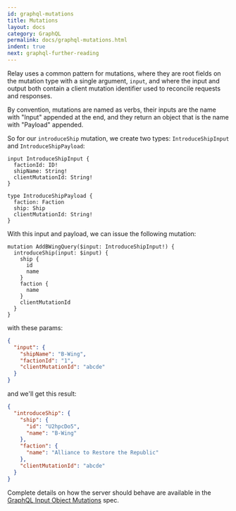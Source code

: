 ```yaml
---
id: graphql-mutations
title: Mutations
layout: docs
category: GraphQL
permalink: docs/graphql-mutations.html
indent: true
next: graphql-further-reading
---
```


Relay uses a common pattern for mutations, where they are root fields on the
mutation type with a single argument, `input`, and where the input and output
both contain a client mutation identifier used to reconcile requests and
responses.

By convention, mutations are named as verbs, their inputs are the name with
"Input" appended at the end, and they return an object that is the name with
"Payload" appended.

So for our `introduceShip` mutation, we create two types: `IntroduceShipInput`
and `IntroduceShipPayload`:

```
input IntroduceShipInput {
  factionId: ID!
  shipName: String!
  clientMutationId: String!
}

type IntroduceShipPayload {
  faction: Faction
  ship: Ship
  clientMutationId: String!
}
```

With this input and payload, we can issue the following mutation:

```
mutation AddBWingQuery($input: IntroduceShipInput!) {
  introduceShip(input: $input) {
    ship {
      id
      name
    }
    faction {
      name
    }
    clientMutationId
  }
}
```

with these params:

```json
{
  "input": {
    "shipName": "B-Wing",
    "factionId": "1",
    "clientMutationId": "abcde"
  }
}
```

and we'll get this result:

```json
{
  "introduceShip": {
    "ship": {
      "id": "U2hpcDo5",
      "name": "B-Wing"
    },
    "faction": {
      "name": "Alliance to Restore the Republic"
    },
    "clientMutationId": "abcde"
  }
}
```

Complete details on how the server should behave are
available in the [GraphQL Input Object Mutations](../graphql/mutations.htm)
spec.

